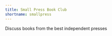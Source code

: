 ```yaml
---
title: Small Press Book Club
shortname: smallpress
---
```

Discuss books from the best independent presses ​​